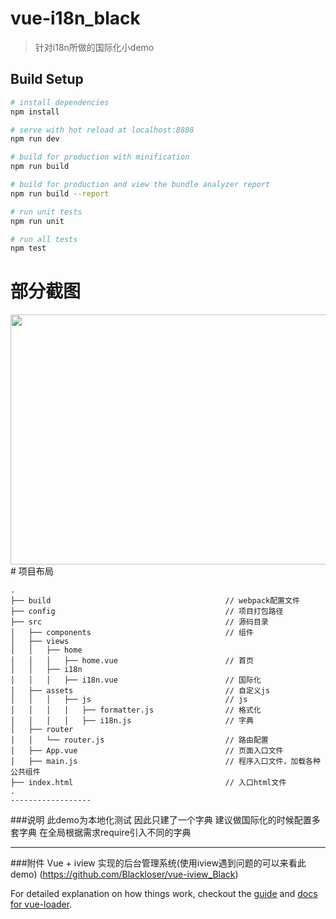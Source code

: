 # vue-i18n_black

> 针对i18n所做的国际化小demo

## Build Setup

``` bash
# install dependencies
npm install

# serve with hot reload at localhost:8888
npm run dev

# build for production with minification
npm run build

# build for production and view the bundle analyzer report
npm run build --report

# run unit tests
npm run unit

# run all tests
npm test
```
# 部分截图
<img src="https://github.com/Blackloser/vue-i18n_black/tree/master/images/jdfw.gif" width="800" height="400"/> 
# 项目布局

```
.
├── build                                       // webpack配置文件
├── config                                      // 项目打包路径
├── src                                         // 源码目录
│   ├── components                              // 组件
│   ├── views
│   │   ├── home
│   │   │   ├── home.vue                        // 首页
│   │   ├── i18n
│   │   │   ├── i18n.vue                        // 国际化
│   ├── assets                                  // 自定义js
│   │   │   ├── js                              // js
│   │   │   │   ├── formatter.js                // 格式化
│   │   │   │   ├── i18n.js                     // 字典
│   ├── router
│   │   └── router.js                           // 路由配置
│   ├── App.vue                                 // 页面入口文件
│   ├── main.js                                 // 程序入口文件，加载各种公共组件
├── index.html                                  // 入口html文件                           
.
------------------
```

###说明
  此demo为本地化测试  因此只建了一个字典  建议做国际化的时候配置多套字典  在全局根据需求require引入不同的字典

------------------

###附件 Vue + iview 实现的后台管理系统(使用iview遇到问题的可以来看此demo)
(https://github.com/Blackloser/vue-iview_Black)

For detailed explanation on how things work, checkout the [guide](http://vuejs-templates.github.io/webpack/) and [docs for vue-loader](http://vuejs.github.io/vue-loader).
